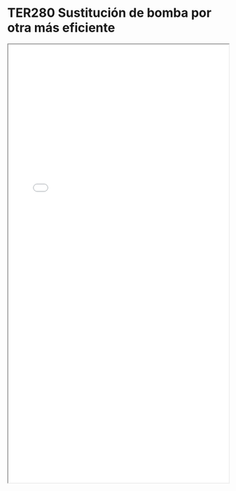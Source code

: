 # TER280  Sustitución de bomba por otra más eficiente

<iframe src="../TER280  Sustitución de bomba por otra más eficiente.pdf" width="100%" height="1000px"></iframe>
